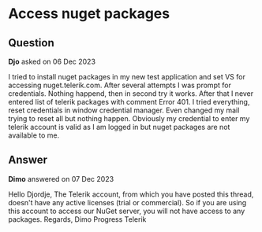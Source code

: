 # Access nuget packages

## Question

**Djo** asked on 06 Dec 2023

I tried to install nuget packages in my new test application and set VS for accessing nuget.telerik.com. After several attempts I was prompt for credentials. Nothing happend, then in second try it works. After that I never entered list of telerik packages with comment Error 401. I tried everything, reset credentials in window credential manager. Even changed my mail trying to reset all but nothing happen. Obviously my credential to enter my telerik account is valid as I am logged in but nuget packages are not available to me.

## Answer

**Dimo** answered on 07 Dec 2023

Hello Djordje, The Telerik account, from which you have posted this thread, doesn't have any active licenses (trial or commercial). So if you are using this account to access our NuGet server, you will not have access to any packages. Regards, Dimo Progress Telerik
